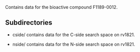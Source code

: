 Contains data for the bioactive compound F1189-0012.

## Subdirectories

- cside/ contains data for the C-side search space on rv1821.

- nside/ contains data for the N-side search space on rv1821.

